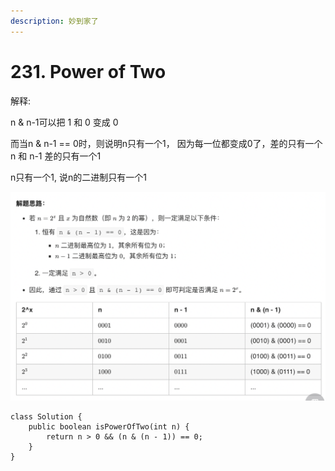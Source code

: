 ```yaml
---
description: 妙到家了
---
```


# 231. Power of Two

解释:

n & n-1可以把 1 和 0 变成 0

而当n & n-1 == 0时，则说明n只有一个1， 因为每一位都变成0了，差的只有一个 n 和 n-1 差的只有一个1

n只有一个1, 说n的二进制只有一个1

![](<../../../.gitbook/assets/image (16).png>)

```
class Solution {
    public boolean isPowerOfTwo(int n) {
        return n > 0 && (n & (n - 1)) == 0;
    }
}


```
